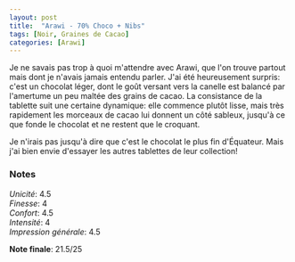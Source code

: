 ```yaml
---
layout: post
title:  "Arawi - 70% Choco + Nibs"
tags: [Noir, Graines de Cacao] 
categories: [Arawi]
---
```


Je ne savais pas trop à quoi m'attendre avec Arawi, que l'on trouve partout mais dont je n'avais jamais entendu parler. J'ai été heureusement surpris: c'est un chocolat léger, dont le goût versant vers la canelle est balancé par l'amertume un peu maltée des grains de cacao. La consistance de la tablette suit une certaine dynamique: elle commence plutôt lisse, mais très rapidement les morceaux de cacao lui donnent un côté sableux, jusqu'à ce que fonde le chocolat et ne restent que le croquant.

Je n'irais pas jusqu'à dire que c'est le chocolat le plus fin d'Équateur. Mais j'ai bien envie d'essayer les autres tablettes de leur collection!

### Notes

_Unicité_: 4.5  
_Finesse_: 4  
_Confort_: 4.5  
_Intensité_: 4  
_Impression générale_: 4.5

**Note finale**: 21.5/25
